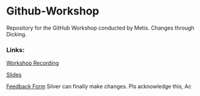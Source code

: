 # Github-Workshop
Repository for the GitHub Workshop conducted by Metis. Changes through Dicking.

### Links:
[Workshop Recording](https://iitgn-ac-in.zoom.us/rec/share/XQMvLTWB21kgrFooP1IUNcvIrbxBDRrjsqEKBGXTfdrCCEFOhvY3u9swaWRPJv_N.1mx9dmRR2NsLBqIM)

[Slides](https://docs.google.com/presentation/d/16DMN0hDqszjc6aI8UX73wjokdV_uBd87lDt6tJSM5qg/edit?usp=sharing)

[Feedback Form](https://docs.google.com/presentation/d/16DMN0hDqszjc6aI8UX73wjokdV_uBd87lDt6tJSM5qg/edit?usp=sharing)
Silver can finally make changes. Pls acknowledge this, Ac